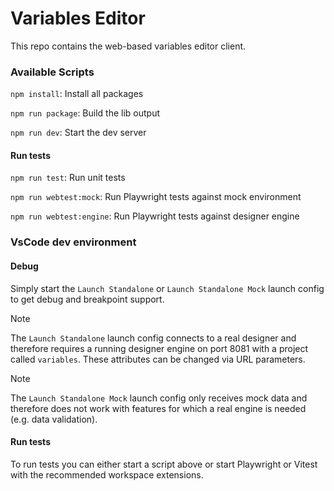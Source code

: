 # Variables Editor

This repo contains the web-based variables editor client.

### Available Scripts

`npm install`: Install all packages

`npm run package`: Build the lib output

`npm run dev`: Start the dev server

#### Run tests

`npm run test`: Run unit tests

`npm run webtest:mock`: Run Playwright tests against mock environment

`npm run webtest:engine`: Run Playwright tests against designer engine

### VsCode dev environment

#### Debug

Simply start the `Launch Standalone` or `Launch Standalone Mock` launch config to get debug and breakpoint support.

> [!NOTE]
> The `Launch Standalone` launch config connects to a real designer and therefore requires a running designer engine on port 8081 with a project called `variables`. These attributes can be changed via URL parameters.

> [!NOTE]
> The `Launch Standalone Mock` launch config only receives mock data and therefore does not work with features for which a real engine is needed (e.g. data validation).

#### Run tests

To run tests you can either start a script above or start Playwright or Vitest with the recommended workspace extensions.
